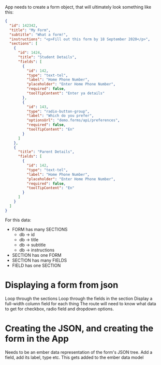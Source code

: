 App needs to create a form object, that will ultimately look something like this:

```json
{
  "id": 142342,
  "title": "My Form",
  "subtitle": "What a form!",
  "instructions": "<p>Fill out this form by 18 September 2020</p>",
  "sections": [
    {
      "id": 1424,
      "title": "Student Details",
      "fields": [
        {
          "id": 142,
          "type": "text-tel",
          "label": "Home Phone Number",
          "placeholder": "Enter Home Phone Number",
          "required": false,
          "toolTipContent": "Enter ya details"
        },
        {
          "id": 143,
          "type": "radio-button-group",
          "label": "Which do you prefer",
          "optionsUrl": "demo.forms/api/preferences",
          "required": false,
          "toolTipContent": "En"
        }
      ]
    },
    {
      "title": "Parent Details",
      "fields": [
        {
          "id": 142,
          "type": "text-tel",
          "label": "Home Phone Number",
          "placeholder": "Enter Home Phone Number",
          "required": false,
          "toolTipContent": "En"
        }
      ]
    }
  ]
}
```

For this data:

* FORM has many SECTIONS
  - db -> id
  - db -> title
  - db -> subtitle
  - db -> instructions
* SECTION has one FORM
* SECTION has many FIELDS
* FIELD has one SECTION


# Displaying a form from json

Loop through the sections
Loop through the fields in the section
Display a full-width column field for each thing
The route will need to know what data to get for checkbox, radio field and dropdown options.

# Creating the JSON, and creating the form in the App

Needs to be an ember data representation of the form's JSON tree.
Add a field, add its label, type etc.
This gets added to the ember data model

